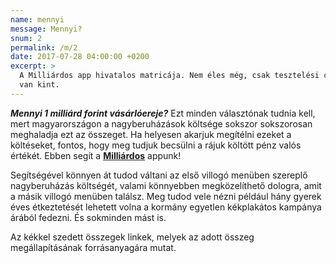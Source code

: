 ```yaml
---
name: mennyi
message: Mennyi?
snum: 2
permalink: /m/2
date: 2017-07-28 04:00:00 +0200
excerpt: >
  A Milliárdos app hivatalos matricája. Nem éles még, csak tesztelési céllal
  van kint.
---
```

***Mennyi 1 milliárd forint vásárlóereje?*** Ezt minden választónak tudnia kell,
mert magyarországon a nagyberuházások költsége sokszor sokszorosan meghaladja
ezt az összeget. Ha helyesen akarjuk megítélni ezeket a költéseket, fontos, hogy
meg tudjuk becsülni a rájuk költött pénz valós értékét. Ebben segít a **[Milliárdos](/milliardos)**
appunk!

Segítségével könnyen át tudod váltani az első villogó menüben szereplő
nagyberuházás költségét, valami könnyebben megközelíthető dologra, amit a
másik villogó menüben találsz. Meg tudod vele nézni például hány
gyerek éves étkeztetését lehetett volna a kormány egyetlen kékplakátos kampánya
árából fedezni. És sokminden mást is.

Az kékkel szedett összegek linkek, melyek az adott összeg megállapításának
forrásanyagára mutat.
